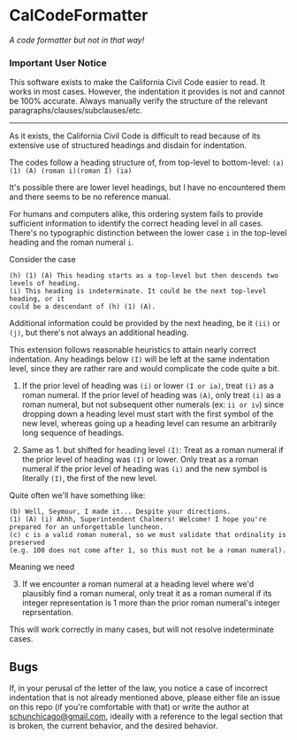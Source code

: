 # CalCodeFormatter
_A code formatter but not in that way!_

### Important User Notice
This software exists to make the California Civil Code easier to read. It works
in most cases. However, the indentation it provides is not and cannot be 100%
accurate. Always manually verify the structure of the relevant paragraphs/clauses/subclauses/etc.

---

As it exists, the California Civil Code is difficult to read because of its
extensive use of structured headings and disdain for indentation.

The codes follow a heading structure of, from top-level to bottom-level:
`(a) (1) (A) (roman i)(roman I) (ia)`

It's possible there are lower level headings, but I have no encountered them and
there seems to be no reference manual.

For humans and computers alike, this ordering system fails to provide sufficient
information to identify the correct heading level in all cases. There's no typographic
distinction between the lower case `i` in the top-level heading and the roman numeral `i`.

Consider the case
``````
(h) (1) (A) This heading starts as a top-level but then descends two
levels of heading.
(i) This heading is indeterminate. It could be the next top-level heading, or it
could be a descendant of (h) (1) (A).
``````

Additional information could be provided by the next heading, be it `(ii)` or `(j)`,
but there's not always an additional heading.

This extension follows reasonable heuristics to attain nearly correct
indentation. Any headings below `(I)` will be left at the same indentation level,
since they are rather rare and would complicate the code quite a bit.

1. If the prior level of heading was `(i)` or lower `(I or ia)`, treat `(i)` as a roman
   numeral. If the prior level of heading was `(A)`, only treat `(i)` as a roman
   numeral, but not subsequent other numerals (ex: `ii or iv`) since
   dropping down a heading level must start with the first symbol of the new
   level, whereas going up a heading level can resume an arbitrarily long
   sequence of headings.

2. Same as 1. but shifted for heading level `(I)`: Treat as a roman numeral if the
   prior level of heading was `(I)` or lower. Only treat as a roman numeral if the
   prior level of heading was `(i)` and the new symbol is literally `(I)`, the first
   of the new level.

Quite often we'll have something like:
``````
(b) Well, Seymour, I made it... Despite your directions.
(1) (A) (i) Ahhh, Superintendent Chalmers! Welcome! I hope you're prepared for an unforgettable luncheon.
(c) c is a valid roman numeral, so we must validate that ordinality is preserved
(e.g. 100 does not come after 1, so this must not be a roman numeral).
``````
Meaning we need

3. If we encounter a roman numeral at a heading level where we'd plausibly find
   a roman numeral, only treat it as a roman numeral if its integer
   representation is 1 more than the prior roman numeral's integer
   reprsentation.

This will work correctly in many cases, but will not resolve indeterminate
cases.

## Bugs

If, in your perusal of the letter of the law, you notice a case of incorrect
indentation that is not already mentioned above, please either file an issue on
this repo (if you're comfortable with that) or write the author at
schunchicago@gmail.com, ideally with a reference to the legal section that is
broken, the current behavior, and the desired behavior.
